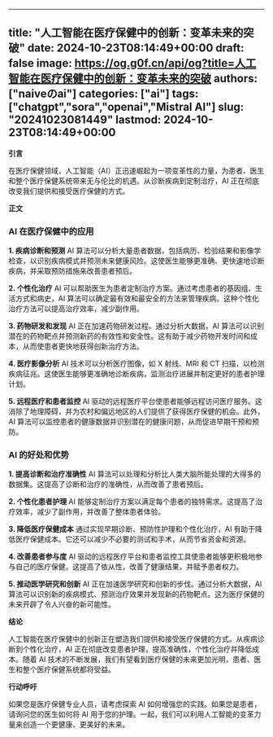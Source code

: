 
---
title: "人工智能在医疗保健中的创新：变革未来的突破"
date: 2024-10-23T08:14:49+00:00
draft: false
image: https://og.g0f.cn/api/og?title=人工智能在医疗保健中的创新：变革未来的突破
authors: ["naiveのai"]
categories: ["ai"]
tags: ["chatgpt","sora","openai","Mistral AI"]
slug: "20241023081449"
lastmod: 2024-10-23T08:14:49+00:00
---
**引言**

在医疗保健领域，人工智能（AI）正迅速崛起为一项变革性的力量，为患者、医生和整个医疗保健系统带来无与伦比的机遇。从诊断疾病到定制治疗，AI 正在彻底改变我们提供和接受医疗保健的方式。

**正文**

### AI 在医疗保健中的应用

**1. 疾病诊断和预测**
AI 算法可以分析大量患者数据，包括病历、检验结果和影像学检查，以识别疾病模式并预测未来健康风险。这使医生能够更准确、更快速地诊断疾病，并采取预防措施来改善患者预后。

**2. 个性化治疗**
AI 可以帮助医生为患者定制治疗方案。通过考虑患者的基因组、生活方式和病史，AI 算法可以确定最有效和最安全的方法来管理疾病。这种个性化治疗方法可以提高治疗效率，减少副作用。

**3. 药物研发和发现**
AI 正在加速药物研发过程。通过分析大数据，AI 算法可以识别潜在的药物靶点并预测新药的有效性和安全性。这有助于减少药物开发时间和成本，从而使患者更快地获得创新治疗方法。

**4. 医疗影像分析**
AI 技术可以分析医疗图像，如 X 射线、MRI 和 CT 扫描，以检测疾病征兆。这使医生能够更准确地诊断疾病，监测治疗进展并制定更好的患者护理计划。

**5. 远程医疗和患者监控**
AI 驱动的远程医疗平台使患者能够远程访问医疗服务。这消除了地理障碍，并为农村和偏远地区的人们提供了获得医疗保健的机会。此外，AI 算法可以监控患者的健康数据并识别潜在的健康问题，从而促进早期干预和预防。

### AI 的好处和优势

**1. 提高诊断和治疗准确性**
AI 算法可以处理和分析比人类大脑所能处理的大得多的数据集。这提高了诊断和治疗的准确性，从而改善了患者预后。

**2. 个性化患者护理**
AI 能够定制治疗方案以满足每个患者的独特需求。这提高了治疗效率，减少了副作用，并改善了整体患者体验。

**3. 降低医疗保健成本**
通过实现早期诊断、预防性护理和个性化治疗，AI 有助于降低医疗保健成本。它还可以减少不必要的测试和手术，从而节省资金和资源。

**4. 改善患者参与度**
AI 驱动的远程医疗平台和患者监控工具使患者能够更积极地参与自己的医疗保健。这提高了依从性，改善了健康结果，并赋予患者权力。

**5. 推动医学研究和创新**
AI 正在加速医学研究和创新的步伐。通过分析大数据，AI 算法可以识别新的疾病模式、预测治疗效果并发现新的药物靶点。这为医疗保健的未来开辟了令人兴奋的新可能性。

**结论**

人工智能在医疗保健中的创新正在塑造我们提供和接受医疗保健的方式。从疾病诊断到个性化治疗，AI 正在彻底改变患者护理，提高准确性，个性化治疗并降低成本。随着 AI 技术的不断发展，我们有望看到医疗保健的未来更加光明，患者、医生和整个医疗保健系统都将受益。

**行动呼吁**

如果您是医疗保健专业人员，请考虑探索 AI 如何增强您的实践。如果您是患者，请询问您的医生如何将 AI 用于您的护理。一起，我们可以利用人工智能的变革力量来创造一个更健康、更美好的未来。